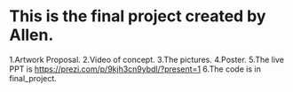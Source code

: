 # This is the final project created by Allen.
1.Artwork Proposal.
2.Video of concept.
3.The pictures.
4.Poster.
5.The live PPT is https://prezi.com/p/9kjh3cn9ybdl/?present=1
6.The code is in final_project.
